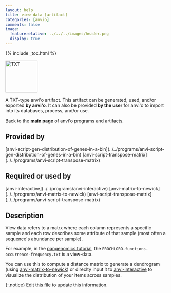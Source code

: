 ```yaml
---
layout: help
title: view-data [artifact]
categories: [anvio]
comments: false
image:
  featurerelative: ../../../images/header.png
  display: true
---
```



{% include _toc.html %}


<img src="../../images/icons/TXT.png" alt="TXT" style="width:100px; border:none" />

A TXT-type anvi'o artifact. This artifact can be generated, used, and/or exported **by anvi'o**. It can also be provided **by the user** for anvi'o to import into its databases, process, and/or use.

Back to the **[main page](../../)** of anvi'o programs and artifacts.

## Provided by


<p style="text-align: left" markdown="1"><span class="artifact-p">[anvi-script-gen-distribution-of-genes-in-a-bin](../../programs/anvi-script-gen-distribution-of-genes-in-a-bin)</span> <span class="artifact-p">[anvi-script-transpose-matrix](../../programs/anvi-script-transpose-matrix)</span></p>


## Required or used by


<p style="text-align: left" markdown="1"><span class="artifact-r">[anvi-interactive](../../programs/anvi-interactive)</span> <span class="artifact-r">[anvi-matrix-to-newick](../../programs/anvi-matrix-to-newick)</span> <span class="artifact-r">[anvi-script-transpose-matrix](../../programs/anvi-script-transpose-matrix)</span></p>


## Description

View data refers to a matrx where each column represents a specific sample and each row describes some attribute of that sample (most often a sequence's abundance per sample). 

For example, in the [pangenomics tutorial](http://merenlab.org/2016/11/08/pangenomics-v2/#creating-a-quick-pangenome-with-functions), the `PROCHLORO-functions-occurrence-frequency.txt` is a view-data. 

You can use this to compute a distance matrix to generate a dendrogram (using <span class="artifact-n">[anvi-matrix-to-newick](/help/7/programs/anvi-matrix-to-newick)</span>) or direclty input it to <span class="artifact-n">[anvi-interactive](/help/7/programs/anvi-interactive)</span> to visualize the distribution of your items across samples. 


{:.notice}
Edit [this file](https://github.com/merenlab/anvio/tree/master/anvio/docs/artifacts/view-data.md) to update this information.

